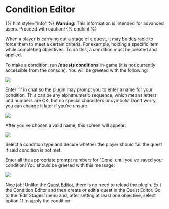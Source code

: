 # Condition Editor

{% hint style="info" %}
**Warning:** This information is intended for advanced users. Proceed with caution!
{% endhint %}

When a player is carrying out a stage of a quest, it may be desirable to force them to meet a certain criteria. For example, holding a specific item while completing objectives. To do this, a condition must be created and applied.

To make a condition, run **/quests conditions** in-game (it is not currently accessible from the console). You will be greeted with the following:

![](https://camo.githubusercontent.com/7c7cf8db7760543f731b49ec61ef1651886830e96b79c7ce4afb6741f53bb7dc/68747470733a2f2f692e696d6775722e636f6d2f6c7148626f4b492e706e67)

Enter '1' in chat so the plugin may prompt you to enter a name for your condition. This can be any alphanumeric sequence, which means letters and numbers are OK, but no special characters or symbols! Don't worry, you can change it later if you're unsure.

![](https://camo.githubusercontent.com/80bc88d8dbcfb01e7f684ed12c65c2c70a7ee519140d459dd8bcf8111327b091/68747470733a2f2f692e696d6775722e636f6d2f50446d734a5a482e706e67)

After you've chosen a valid name, this screen will appear:

![](https://camo.githubusercontent.com/23267d859c71ffcb3cd6f4123060c813a2d75817eb8c8a1f535f17c7f4fc2338/68747470733a2f2f692e696d6775722e636f6d2f455379363872492e706e67)

Select a condition type and decide whether the player should fail the quest if said condition is not met.

Enter all the appropriate prompt numbers for 'Done' until you've saved your condition! You should be greeted with this message:

![](https://camo.githubusercontent.com/0d1d5364054060a0c53960ba9542f09e4c415440d1680ba320dc2757328f247b/68747470733a2f2f692e696d6775722e636f6d2f6c657177796b672e706e67)

Nice job! Unlike the [Quest Editor](../setup/quests-editor.md), there is no need to reload the plugin. Exit the Condition Editor and then create or edit a quest in the Quest Editor. Go to the 'Edit Stages' menu and, after setting at least one objective, select option 11 to apply the condition.
